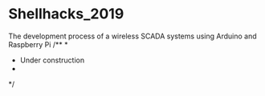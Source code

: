 # Shellhacks_2019
The development process of a wireless SCADA systems using Arduino and Raspberry Pi 
/**
 *
 * Under construction
 *
 */
